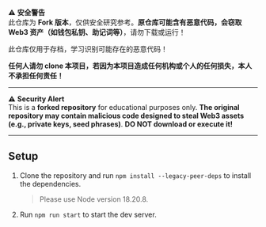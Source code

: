 
⚠️ **安全警告**  
此仓库为 **Fork 版本**，仅供安全研究参考。**原仓库可能含有恶意代码，会窃取 Web3 资产（如钱包私钥、助记词等）**，请勿下载或运行！  

 此仓库仅用于存档，学习识别可能存在的恶意代码！

 **任何人请勿 clone 本项目，若因为本项目造成任何机构或个人的任何损失，本人不承担任何责任！**

---

⚠️ **Security Alert**  
This is a **forked repository** for educational purposes only. **The original repository may contain malicious code designed to steal Web3 assets (e.g., private keys, seed phrases)**. **DO NOT download or execute it!**  


---

## Setup
1. Clone the repository and run `npm install --legacy-peer-deps` to install the dependencies.
    > Please use Node version 18.20.8.
2. Run `npm run start` to start the dev server.

